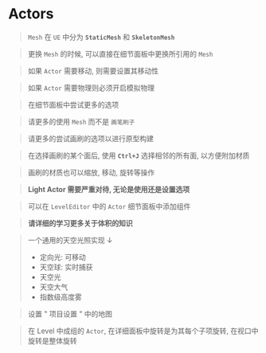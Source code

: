 # Actors

> `Mesh` 在 `UE` 中分为 **`StaticMesh`** 和 **`SkeletonMesh`**

> 更换 `Mesh` 的时候, 可以直接在细节面板中更换所引用的 `Mesh`

> 如果 `Actor` 需要移动, 则需要设置其移动性

> 如果 `Actor` 需要物理则必须开启模拟物理

> 在细节面板中尝试更多的选项

> 请更多的使用 `Mesh` 而不是 `画笔刷子`

> 请更多的尝试画刷的选项以进行原型构建

> 在选择画刷的某个面后, 使用 **`Ctrl+J`** 选择相邻的所有面, 以方便附加材质

> 画刷的材质也可以缩放, 移动, 旋转等操作

> **Light Actor 需要严重对待, 无论是使用还是设置选项**

> 可以在 `LevelEditor` 中的 `Actor` 细节面板中添加组件

> **请详细的学习更多关于体积的知识**

> 一个通用的天空光照实现 ↓
> - 定向光: 可移动
> - 天空球: 实时捕获
> - 天空光
> - 天空大气
> - 指数级高度雾

> 设置 " 项目设置 " 中的地图

> 在 Level 中成组的 `Actor`, 在详细面板中旋转是为其每个子项旋转, 在视口中旋转是整体旋转
